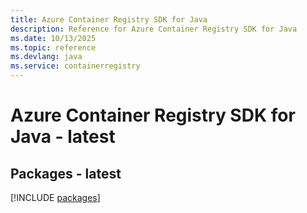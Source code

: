 ```yaml
---
title: Azure Container Registry SDK for Java
description: Reference for Azure Container Registry SDK for Java
ms.date: 10/13/2025
ms.topic: reference
ms.devlang: java
ms.service: containerregistry
---
```

# Azure Container Registry SDK for Java - latest
## Packages - latest
[!INCLUDE [packages](container-registry-index.md)]